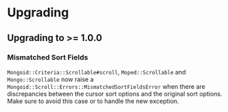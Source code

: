 # Upgrading

## Upgrading to >= 1.0.0

### Mismatched Sort Fields

`Mongoid::Criteria::Scrollable#scroll`, `Moped::Scrollable` and `Mongo::Scrollable` now raise a `Mongoid::Scroll::Errors::MismatchedSortFieldsError` when there are discrepancies between the cursor sort options and the original sort options.
Make sure to avoid this case or to handle the new exception.
